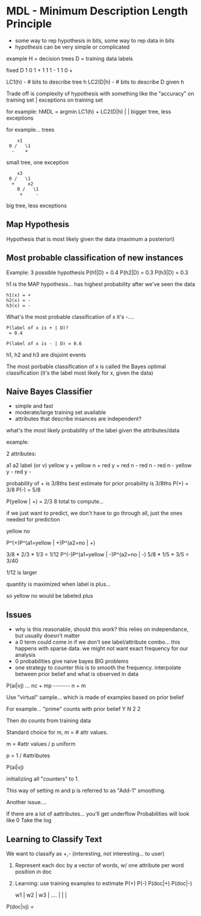 MDL - Minimum Description Length Principle
====

* some way to rep hypothesis in bits, some way to rep data in bits
* hypothesis can be very simple or complicated

example
H = decision trees
D = training data labels



fixed D
1 0 1 +
1 1 1 -
1 1 0 +

LC1(h) - # bits to describe tree h
LC2(D|h) - # bits to describe D given h

Trade off is complexity of hypothesis with something like the "accuracy" on training set
                                                                 |
                                                               exceptions on training set

for example:
    hMDL = argmin LC1(h)      + LC2(D|h)
                    |             |
                  bigger tree,  less exceptions


for example... trees

        x1
     0 /   \1
      -    +

small tree, one exception


        x3
     0 /   \1
      +     x2
        0 /   \1
         +     -

big tree, less exceptions


Map Hypothesis
----
Hypothesis that is most likely given the data (maximum a posteriori)


Most probable classification of new instances
----
Example:
 3 possible hypothesis
    P(h1|D) = 0.4
    P(h2|D) = 0.3
    P(h3|D) = 0.3

h1 is the MAP hypothesis... has highest probability after we've seen the data

    h1(x) = +
    h2(x) = -
    h3(x) = -

What's the most probable classification of x
it's -....


    P(label of x is + | D)?
     = 0.4
    
    P(label of x is - | D) = 0.6

h1, h2 and h3 are disjoint events

The most porbable classification of x is called the Bayes optimal classification (it's the label most likely for x, given the data)

Naive Bayes Classifier
----

* simple and fast
* moderate/large training set available
* attributes that describe insances are independent?

what's the most likely probability of the label given the attributes/data


example:

2 attributes:

a1           a2    label (or v)
yellow       y     +
yellow       n     +
red          y     +
red          n     -
red          n     -
red          n     -
yellow       y     -
red          y     -


probability of + is 3/8ths
best estimate for prior proability is 3/8ths
P(+) = 3/8
P(-) = 5/8

P(yellow | +) = 2/3
8 total to compute...

if we just want to predict, we don't have to go through all, just the ones needed for prediction



yellow no

P^(+)P^(a1=yellow | +)P^(a2=no | +)

3/8 * 2/3 * 1/3 = 1/12
P^(-)P^(a1=yellow | -)P^(a2=no | -)
5/8 * 1/5 * 3/5 = 3/40


1/12 is larger

quantity is maximized when label is plus...

so yellow no would be labeled plus

Issues
----
* why is this reasonable, should this work?  this relies on independance, but usually doesn't matter
* a 0 term could come in if we don't see label/attribute combo... this happens with sparse data.  we might not want exact frequency for our analysis
* 0 probabilities give naive bayes BIG problems
* one strategy to counter this is to smooth the frequency.  interpolate between prior belief and what is observed in data

P(ai|vj) ... nc + mp
             -------
              n + m

Use "virtual" sample... which is made of examples based on prior belief

For example... "prime" counts with prior belief
Y   N
2   2

Then do counts from training data

Standard choice for m, m = # attr values.

m = #attr values / p uniform

p = 1 / #attributes

P(ai|vj)

initializiing all "counters" to 1.

This way of setting m and p is referred to as "Add-1" smoothing.

Another issue....

If there are a lot of aattributes... you'll get underflow
Probabilities will look like 0
Take the log

Learning to Classify Text
----
We want to classify as +,- (interesting, not interesting... to user)

1. Represent each doc by a vector of words, w/ one attribute per word position in doc
2. Learning: use training examples to estimate
P(+)
P(-)
P(doc|+)
P(doc|-)

     w1 | w2 | w3 | ....
        |    |    |

P(doc|vj) = 

